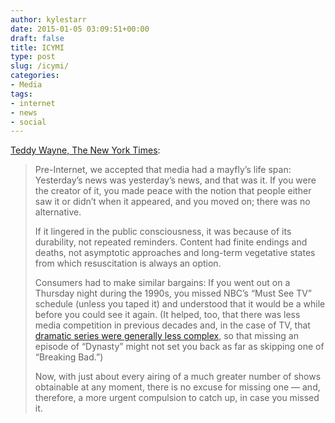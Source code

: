 ```yaml
---
author: kylestarr
date: 2015-01-05 03:09:51+00:00
draft: false
title: ICYMI
type: post
slug: /icymi/
categories:
- Media
tags:
- internet
- news
- social
---
```


[Teddy Wayne, The New York Times](http://mobile.nytimes.com/2015/01/04/style/the-unending-anxiety-of-an-icymi-world.html):

> Pre-Internet, we accepted that media had a mayfly’s life span: Yesterday’s news was yesterday’s news, and that was it. If you were the creator of it, you made peace with the notion that people either saw it or didn’t when it appeared, and you moved on; there was no alternative.
>
> If it lingered in the public consciousness, it was because of its durability, not repeated reminders. Content had finite endings and deaths, not asymptotic approaches and long-term vegetative states from which resuscitation is always an option.
>
> Consumers had to make similar bargains: If you went out on a Thursday night during the 1990s, you missed NBC’s “Must See TV” schedule (unless you taped it) and understood that it would be a while before you could see it again. (It helped, too, that there was less media competition in previous decades and, in the case of TV, that [dramatic series were generally less complex](http://www.nytimes.com/2005/05/22/books/review/22KIRNL.html?pagewanted=all&_r=0), so that missing an episode of “Dynasty” might not set you back as far as skipping one of “Breaking Bad.”)
>
> Now, with just about every airing of a much greater number of shows obtainable at any moment, there is no excuse for missing one — and, therefore, a more urgent compulsion to catch up, in case you missed it.
